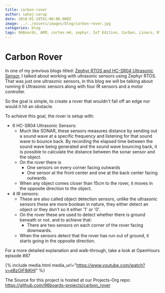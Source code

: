 ```yaml
---
title: carbon-rover
author: sahaj-sarup
date: 2018-01-19T01:00:00.000Z
image: ../../assets/images/blog/carbon-rover.jpg
categories: blog
tags: 96Boards, ARM, cortex-m4, zephyr, IoT Edition, Carbon, Linaro, RTOS, ultrasonic
---
```


# Carbon Rover

In one of my previous blogs titled: [Zephyr RTOS and HC-SR04 Ultrasonic Sensor](https://www.96boards.org/blog/zephyr-hcsr04/), I talked about working with ultrasonic sensors using Zephyr RTOS. That was just one ultrasonic sensors, in this blog we will be talking about running 6 Ultrasonic sensors along with four IR sensors and a motor controller.

So the goal is simple, to create a rover that wouldn't fall off an edge nor would it hit an obstacle.

To achieve this goal, the rover is setup with:

- 6 HC-SR04 Ultrasonic Sensors:
  - Much like SONAR, these sensors measures distance by sending out a sound wave at a specific frequency and listening for that sound wave to bounce back. By recording the elapsed time between the sound wave being generated and the sound wave bouncing back, it is possible to calculate the distance between the sonar sensor and the object.
  - On the rover there is
    - One sensors on every corner facing outwards
    - One sensor at the front center and one at the back center facing outwards.
  - When any object comes closer than 15cm to the rover, it moves in the opposite direction to the object.
- 4 IR sensors:
  - These are also called object detection sensors, unlike the ultrasonic sensors these are more boolean in nature, they either detect an object or they don't so it either '1' or '0'.
  - On the rover these are used to detect whether there is ground beneath or not. and to achieve that:
    - There are two sensors on each corner of the rover facing downwards.
  - When the sensors detect that the rover has run out of ground, it starts going in the opposite direction.

For a more detailed explanation and walk-through, take a look at OpenHours episode #87

{% include media.html media_url="https://www.youtube.com/watch?v=eBzOiF8iKHI" %}

The Source for this project is hosted at our Projects-Org repo: https://github.com/96boards-projects/carbon_rover
